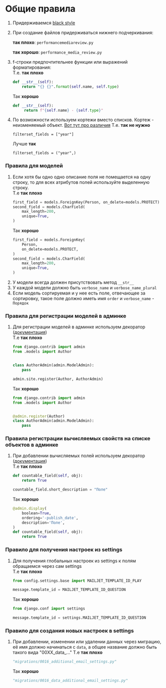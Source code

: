 # Общие правила

1. Придерживаемся [black style](https://black.readthedocs.io/en/stable/the_black_code_style/current_style.html)


2. При создание файлов придерживаться нижнего подчеркивания:

   **так плохо**:
   ```performancemediareview.py```

   **так хорошо**:
   ```performance_media_review.py```


3. f-строки предпочтительнее функции или выражений форматирования:\
    Т.е. **так плохо**
    ```python
    def __str__(self):
        return "{} {}".format(self.name, self.type)
    ```
    Так **хорошо**
    ```python
    def __str__(self):
         return f"{self.name} - {self.type}"
    ```
4. По возможности используем кортежи вместо списков. Кортеж - неизменяемый объект. [Вот тут про различия](https://www.educative.io/edpresso/tuples-vs-list-in-python)
    Т.е. **так не нужно**
    ```
    filterset_fields = ["year"]
    ```
    Лучше **так**
    ```
    filterset_fields = ("year",)
    ```


### Правила для моделей
1. Если хотя бы одно одно описание поля не помещается на одну строку, то для всех атрибутов полей используйте выделенную строку. \
    T.e **так плохо**
    ```python
    first_field = models.ForeignKey(Person, on_delete=models.PROTECT)
    second_field = models.CharField(
        max_length=200,
        unique=True,
    )
    ```
    Так **хорошо**
    ```python
    first_field = models.ForeignKey(
        Person,
        on_delete=models.PROTECT,
    )
    second_field = models.CharField(
        max_length=200,
        unique=True,
    )
    ```
2. У модели всегда должен присутствовать метод `__str__`
3. У каждой модели должно быть `verbose_name` и `verbose_name_plural`
4. Если модель сортируемая и у нее есть поле, отвечающее за сортировку, такое поле должно иметь имя `order` и `verbose_name` - ` Порядок`


### Правила для регистрации моделей в админке
1. Для регистрации моделей в админке используем декоратор ([документация](https://docs.djangoproject.com/en/3.2/ref/contrib/admin/#the-register-decorator)) \
    T.e **так плохо**
    ```python
    from django.contrib import admin
    from .models import Author


    class AuthorAdmin(admin.ModelAdmin):
        pass

    admin.site.register(Author, AuthorAdmin)
    ```
    Так **хорошо**
    ```python
    from django.contrib import admin
    from .models import Author


    @admin.register(Author)
    class AuthorAdmin(admin.ModelAdmin):
        pass
    ```


### Правила регистрации вычисляемых свойств на списке объектов в админке
1. При добавлении вычисляемых полей используем декоратор ([документация](https://docs.djangoproject.com/en/4.0/ref/contrib/admin/#django.contrib.admin.display)) \
    T.e **так плохо**
    ```python
    def countable_field(self, obj):
        return True

    countable_field.short_description = "Поле"
    ```
    Так **хорошо**
    ```python
    @admin.display(
        boolean=True,
        ordering='-publish_date',
        description='Поле',
    )
    def countable_field(self, obj):
        return True
    ```


### Правило для получения настроек из settings
1. Для получения глобальных настроек из settings к полям обращаемся через сам settings\
    T.e **так плохо**
    ```python
   from config.settings.base import MAILJET_TEMPLATE_ID_PLAY

   message.template_id = MAILJET_TEMPLATE_ID_QUESTION
    ```
    Так **хорошо**
    ```python
   from django.conf import settings

   message.template_id = settings.MAILJET_TEMPLATE_ID_QUESTION
    ```


### Правило для создания новых настроек в settings
1. При добавлении, изменении или удалении данных через миграцию, её имя должно начинаться с `data`, а общее название должно быть такого вида "00XX_data_..."
    T.e **так плохо**
    ```python
   "migrations/0016_additional_email_settings.py"

    ```
    Так **хорошо**
    ```python
    "migrations/0016_data_additional_email_settings.py"
    ```
